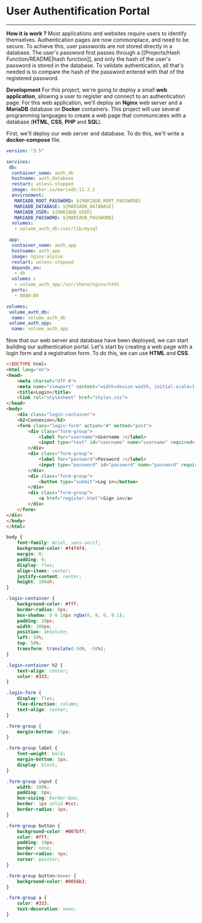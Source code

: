 # User Authentification Portal

---

**How it is work ?**
Most applications and websites require users to identify themselves. Authentication pages are now commonplace, and need to be secure. To achieve this, user passwords are not stored directly in a database. The user's password first passes through a [[Projects/Hash Function/README|hash function]], and only the hash of the user's password is stored in the database. To validate authentication, all that's needed is to compare the hash of the password entered with that of the registered password.

**Development**
For this project, we're going to deploy a small **web application**, allowing a user to register and connect to an authentication page. For this web application, we'll deploy an **Nginx** web server and a **MariaDB** database on **Docker** containers. 
This project will use several programming languages to create a web page that communicates with a database (**HTML**, **CSS**, **PHP** and **SQL**).

First, we'll deploy our web server and database. To do this, we'll write a **docker-compose** file.

```yaml
version: "3.5"

services:
 db:
  container_name: auth_db
  hostname: auth_database
  restart: unless-stopped
  image: docker.io/mariadb:11.2.2
  environment:
   MARIADB_ROOT_PASSWORD: ${MARIADB_ROOT_PASSWORD}
   MARIADB_DATABASE: ${MARIADB_DATABASE}
   MARIADB_USER: ${MARIADB_USER}
   MARIADB_PASSWORD: ${MARIADB_PASSWORD} 
  volumes:
   - volume_auth_db:/var/lib/mysql

 app:
  container_name: auth_app
  hostname: auth_app
  image: nginx:alpine
  restart: unless-stopped
  depends_on: 
   - db
  volumes :
   - volume_auth_app:/usr/share/nginx/html
  ports:
   - 8080:80

volumes:
 volume_auth_db:
  name: volume_auth_db
 volume_auth_app:
  name: volume_auth_app
```

Now that our web server and database have been deployed, we can start building our authentication portal. 
Let's start by creating a web page with a login form and a registration form. To do this, we can use **HTML** and **CSS**.

```html
<!DOCTYPE html>
<html lang="en">
<head>
    <meta charset="UTF-8">
    <meta name="viewport" content="width=device-width, initial-scale=1.0">
    <title>Login</title>
    <link rel="stylesheet" href="styles.css">
</head>
<body>
    <div class="login-container">
    <h2>Connexion</h2>
    <form class="login-form" action="#" method="post">
        <div class="form-group">
            <label for="username">Username :</label>
            <input type="text" id="username" name="username" required>
        </div>
        <div class="form-group">
            <label for="password">Password :</label>
            <input type="password" id="password" name="password" required>
        </div>
        <div class="form-group">
            <button type="submit">Log in</button>
        </div>
        <div class="form-group">
            <a href="register.html">Sign in</a>
        </div>
    </form>
</div>
</body>
</html>
```

```css
body {
    font-family: Arial, sans-serif;
    background-color: #f4f4f4;
    margin: 0;
    padding: 0;
    display: flex;
    align-items: center;
    justify-content: center;
    height: 100vh;
}

.login-container {
    background-color: #fff;
    border-radius: 8px;
    box-shadow: 0 0 10px rgba(0, 0, 0, 0.1);
    padding: 20px;
    width: 300px;
    position: absolute;
    left: 50%;
    top: 50%;
    transform: translate(-50%, -50%);
}

.login-container h2 {
    text-align: center;
    color: #333;
}

.login-form {
    display: flex;
    flex-direction: column;
    text-align: center;
}

.form-group {
    margin-bottom: 15px;
}

.form-group label {
    font-weight: bold;
    margin-bottom: 5px;
    display: block;
}

.form-group input {
    width: 100%;
    padding: 8px;
    box-sizing: border-box;
    border: 1px solid #ccc;
    border-radius: 4px;
}

.form-group button {
    background-color: #007bff;
    color: #fff;
    padding: 10px;
    border: none;
    border-radius: 4px;
    cursor: pointer;
}

.form-group button:hover {
    background-color: #0056b3;
}

.form-group a {
    color: #333;
    text-decoration: none;
}
```
